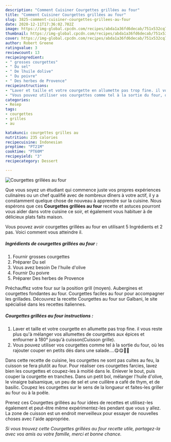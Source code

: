 ```yaml
---
description: "Comment Cuisiner Courgettes grillées au four"
title: "Comment Cuisiner Courgettes grillées au four"
slug: 3825-comment-cuisiner-courgettes-grillees-au-four
date: 2020-12-11T17:36:02.702Z
image: https://img-global.cpcdn.com/recipes/abda1a36fd6decab/751x532cq70/courgettes-grillees-au-four-photo-principale-de-la-recette.jpg
thumbnail: https://img-global.cpcdn.com/recipes/abda1a36fd6decab/751x532cq70/courgettes-grillees-au-four-photo-principale-de-la-recette.jpg
cover: https://img-global.cpcdn.com/recipes/abda1a36fd6decab/751x532cq70/courgettes-grillees-au-four-photo-principale-de-la-recette.jpg
author: Robert Greene
ratingvalue: 3
reviewcount: 13
recipeingredient:
- " grosses courgettes"
- " Du sel"
- " De lhuile dolive"
- " Du poivre"
- " Des herbes de Provence"
recipeinstructions:
- "Laver et taille et votre courgette en allumette pas trop fine. il vous reste plus qu&#39;à mélanger vos allumettes de courgettes aux épices et enfourner à 180° jusqu&#39;à cuisson(Cuisson grille)."
- "Vous pouvez utiliser vos courgettes comme tel à la sortie du four, où les rajouter couper en petits dés dans une salade....😋😋👩‍🍳"
categories:
- Resep
tags:
- courgettes
- grilles
- au

katakunci: courgettes grilles au 
nutrition: 235 calories
recipecuisine: Indonesian
preptime: "PT21M"
cooktime: "PT60M"
recipeyield: "3"
recipecategory: Dessert

---
```



![Courgettes grillées au four](https://img-global.cpcdn.com/recipes/abda1a36fd6decab/751x532cq70/courgettes-grillees-au-four-photo-principale-de-la-recette.jpg)

Que vous soyez un étudiant qui commence juste vos propres expériences culinaires ou un chef qualifié avec de nombreux dîners à votre actif, il y a constamment quelque chose de nouveau à apprendre sur la cuisine. Nous espérons que ces <strong> Courgettes grillées au four </strong> recette et astuces pourront vous aider dans votre cuisine ce soir, et également vous habituer à de délicieux plats faits maison.

<!--inarticleads1-->

Vous pouvez avoir courgettes grillées au four en utilisant 5 Ingrédients et 2 pas. Voici comment vous atteindre il.

##### Ingrédients de courgettes grillées au four :

1. Fournir  grosses courgettes
1. Préparer  Du sel
1. Vous avez besoin  De l&#39;huile d&#39;olive
1. Fournir  Du poivre
1. Préparer  Des herbes de Provence


Préchauffez votre four sur la position grill (moyen). Aubergines et courgettes fondantes au four. Courgettes faciles au four pour accompagner les grillades. Découvrez la recette Courgettes au four sur Galbani, le site spécialisé dans les recettes italiennes. 

<!--inarticleads2-->

##### Courgettes grillées au four instructions :

1. Laver et taille et votre courgette en allumette pas trop fine. il vous reste plus qu&#39;à mélanger vos allumettes de courgettes aux épices et enfourner à 180° jusqu&#39;à cuisson(Cuisson grille).
1. Vous pouvez utiliser vos courgettes comme tel à la sortie du four, où les rajouter couper en petits dés dans une salade....😋😋👩‍🍳


Dans cette recette de cuisine, les courgettes ne sont pas cuites au feu, la cuisson se fera plutôt au four. Pour réaliser ces courgettes farcies, lavez bien les courgettes et coupez-les à moitié dans le. Enlever le bout, puis couper la courgette en tranches. Dans un petit bol, mélanger l&#39;huile d&#39;olive, le vinaigre balsamique, un peu de sel et une cuillère a café de thym, et de basilic. Coupez les courgettes sur le sens de la longueur et faites-les griller au four ou à la poêle. 

<!--inarticleads1-->

<p>
Prenez ces Courgettes grillées au four idées de recettes et utilisez-les également et peut-être même expérimentez-les pendant que vous y allez. La zone de cuisson est un endroit merveilleux pour essayer de nouvelles choses avec l'aide appropriée.
</p>

<p>
<i>Si vous trouvez cette Courgettes grillées au four recette utile, partagez-la avec vos amis ou votre famille, merci et bonne chance.</i>
</p>
